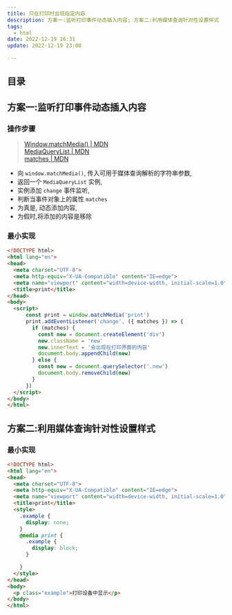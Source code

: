 ```yaml
---
title: 只在打印时出现指定内容
description: 方案一:监听打印事件动态插入内容; 方案二:利用媒体查询针对性设置样式
tags:
  - html
date: 2022-12-19 16:31
update: 2022-12-19 23:00

---
```


## 目录

## 方案一:监听打印事件动态插入内容

### 操作步骤

> [Window.matchMedia() | MDN](https://developer.mozilla.org/zh-CN/docs/Web/API/Window/matchMedia)  
> [MediaQueryList | MDN](https://developer.mozilla.org/zh-CN/docs/Web/API/MediaQueryList)  
> [matches | MDN](https://developer.mozilla.org/zh-CN/docs/Web/API/MediaQueryList/matches)  

- 向 `window.matchMedia()`, 传入可用于媒体查询解析的字符串参数, 
- 返回一个 `MediaQueryList` 实例, 
- 实例添加 `change` 事件监听, 
- 判断当事件对象上的属性 `matches` 
- 为真是, 动态添加内容,
- 为假时,将添加的内容是移除


### 最小实现

```html
<!DOCTYPE html>
<html lang="en">
<head>
  <meta charset="UTF-8">
  <meta http-equiv="X-UA-Compatible" content="IE=edge">
  <meta name="viewport" content="width=device-width, initial-scale=1.0">
  <title>print</title>
</head>
<body>
  <script>
      const print = window.matchMedia('print')
      print.addEventListener('change', ({ matches }) => {
        if (matches) {
          const new = document.createElement('div')
          new.className = 'new'
          new.innerText = '会出现在打印界面的内容'
          document.body.appendChild(new)
        } else {
          const new = document.querySelector('.new')
          document.body.removeChild(new)
        }
      })
  </script>
</body>
</html>
```

## 方案二:利用媒体查询针对性设置样式

### 最小实现

```html
<!DOCTYPE html>
<html lang="en">
<head>
  <meta charset="UTF-8">
  <meta http-equiv="X-UA-Compatible" content="IE=edge">
  <meta name="viewport" content="width=device-width, initial-scale=1.0">
  <title>print</title>
  <style>
    .example {
      display: none;
    }
    @media print {
      .example {
        display: block;
      }

    }
  </style>
</head>
<body>
  <p class="example">打印设备中显示</p>
</body>
</html>
```

